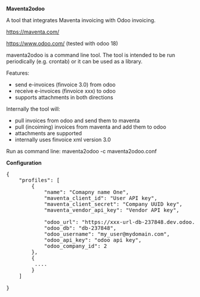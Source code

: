 **Maventa2odoo**

A tool that integrates Maventa invoicing with Odoo invoicing.

https://maventa.com/

https://www.odoo.com/ (tested with odoo 18)

maventa2odoo is a command line tool. 
The tool is intended to be run periodically (e.g. crontab) or it can be used as a library.

Features: 
- send e-invoices (finvoice 3.0) from odoo
- receive e-invoices (finvoice xxx) to odoo
- supports attachments in both directions

Internally the tool will:
- pull invoices from odoo and send them to maventa
- pull (incoiming) invoices from maventa and add them to odoo
- attachments are supported
- internally uses finvoice xml version 3.0

Run as command line:
maventa2odoo -c maventa2odoo.conf

**Configuration**
<pre>
{
    "profiles": [
        {
            "name": "Comapny name One",                            => name of profile usually company name, only used for debugging
            "maventa_client_id": "User API key",                   => get this from maventa or from me 
            "maventa_client_secret": "Company UUID key",           => get this from maventa or from me
            "maventa_vendor_api_key": "Vendor API key",            => get this from maventa or from me

            "odoo_url": "https://xxx-url-db-237848.dev.odoo.com/", => this your odoo server url
            "odoo_db": "db-237848",                                => odoo database id
            "odoo_username": "my_user@mydomain.com",               => odoo user name 
            "odoo_api_key": "odoo api key",                        => odoo api key
            "odoo_company_id": 2                                   => odoo company id 
        },
        {
         ....                                                      => other profiles in case you have many companies
        }
    ]
    
}
</pre>
